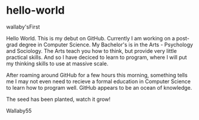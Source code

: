 # hello-world
wallaby'sFirst

Hello World. This is my debut on GitHub. Currently I am working on a post-grad degree in Computer Science. My Bachelor's is in the Arts - Psychology and Sociology. The Arts teach you how to think, but provide very little practical skills. And so I have deciced to learn to program, where I will put my thinking skills to use at massive scale. 

After roaming around GitHub for a few hours this morning, something tells me I may not even need to recieve a formal education in Computer Science to learn how to program well. GitHub appears to be an ocean of knowledge. 

The seed has been planted, watch it grow!

Wallaby55
